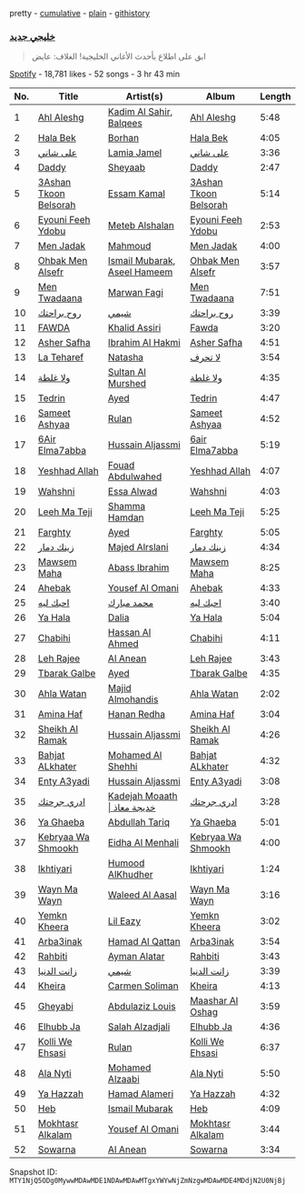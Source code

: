 pretty - [cumulative](/playlists/cumulative/37i9dQZF1DWWQRKXabpuS2.md) - [plain](/playlists/plain/37i9dQZF1DWWQRKXabpuS2) - [githistory](https://github.githistory.xyz/mackorone/spotify-playlist-archive/blob/main/playlists/plain/37i9dQZF1DWWQRKXabpuS2)

### [خليجي جديد](https://open.spotify.com/playlist/37i9dQZF1DWWQRKXabpuS2)

> ابق على اطلاع بأحدث الأغاني الخليجية! الغلاف: عايض

[Spotify](https://open.spotify.com/user/spotify) - 18,781 likes - 52 songs - 3 hr 43 min

| No. | Title | Artist(s) | Album | Length |
|---|---|---|---|---|
| 1 | [Ahl Aleshg](https://open.spotify.com/track/44tJDmoFxmtbbZFiTyJ63a) | [Kadim Al Sahir](https://open.spotify.com/artist/5FXMkwsloHI5c05GIkWpuK), [Balqees](https://open.spotify.com/artist/6arfS6PinvWKGyMd1AqgFI) | [Ahl Aleshg](https://open.spotify.com/album/5RBewkiAhunvGKOaqvl6t2) | 5:48 |
| 2 | [Hala Bek](https://open.spotify.com/track/2gNIpFX1xqfGKwUNPSHMXJ) | [Borhan](https://open.spotify.com/artist/0Cqxw4TpB3KidRUI3IQBgi) | [Hala Bek](https://open.spotify.com/album/5jx0W4QtPWYZrJOKCaq76F) | 4:05 |
| 3 | [على شاني](https://open.spotify.com/track/2YuCjMPqT4lQa8eAMjHWzv) | [Lamia Jamel](https://open.spotify.com/artist/2j7ZTFIAN3WJBMjxhKLmVm) | [على شاني](https://open.spotify.com/album/73M1hY0tHmiNBo4rPJGjLz) | 3:36 |
| 4 | [Daddy](https://open.spotify.com/track/2QHwXZqmG2lzY1QK5sIwYl) | [Sheyaab](https://open.spotify.com/artist/4ws4u7WBMXjLtooqt1yQ49) | [Daddy](https://open.spotify.com/album/4jymGyGNnttvMVCDgwqLcm) | 2:47 |
| 5 | [3Ashan Tkoon Belsorah](https://open.spotify.com/track/4V0m0Mm58oDkPLBghkAD7F) | [Essam Kamal](https://open.spotify.com/artist/7yFfaC7g3jtOSQiJGUF0iD) | [3Ashan Tkoon Belsorah](https://open.spotify.com/album/4giImzhcoUvVtzddBsBIUD) | 5:14 |
| 6 | [Eyouni Feeh Ydobu](https://open.spotify.com/track/0fmpUGxAdqRUXLI9QnZIDo) | [Meteb Alshalan](https://open.spotify.com/artist/7HRVFYJ71mBbcv8gA2qEjA) | [Eyouni Feeh Ydobu](https://open.spotify.com/album/2RlrrVOqM1dXElHVZYedDn) | 2:53 |
| 7 | [Men Jadak](https://open.spotify.com/track/0hjzEKv9FxKyb3YjQKt1EA) | [Mahmoud](https://open.spotify.com/artist/1i4PKo462Ma0SDEftSy7my) | [Men Jadak](https://open.spotify.com/album/4hbA5msjAqadBoxSjmZRho) | 4:00 |
| 8 | [Ohbak Men Alsefr](https://open.spotify.com/track/0TnZyPBrljwrLbDcTPV2sm) | [Ismail Mubarak](https://open.spotify.com/artist/3zALKJh4vPkvTq8VsbChkB), [Aseel Hameem](https://open.spotify.com/artist/10bqdRYq6Ha83UeU77iXAo) | [Ohbak Men Alsefr](https://open.spotify.com/album/7siwoCTPM0vqvG6yEr5Q5v) | 3:57 |
| 9 | [Men Twadaana](https://open.spotify.com/track/32PvqSteo1Soty0xd4Ojkk) | [Marwan Fagi](https://open.spotify.com/artist/6jX88gTjWQ2vmswdN1n5TH) | [Men Twadaana](https://open.spotify.com/album/34XzgcFeoIZ2h3cMjpFQLQ) | 7:51 |
| 10 | [روح براحتك](https://open.spotify.com/track/4MEeCc9QHr24rQ99dOd9AZ) | [شيمي](https://open.spotify.com/artist/6x8vq4QX1MQjqasHWpMWhw) | [روح براحتك](https://open.spotify.com/album/2hStDr8tYNyFkQiUT2F0fj) | 3:39 |
| 11 | [FAWDA](https://open.spotify.com/track/2vLFnMjJ0kyPMNpMempfde) | [Khalid Assiri](https://open.spotify.com/artist/03i94h760x5J6t57VRTsAb) | [Fawda](https://open.spotify.com/album/3GuiCyLeLuDUCpLuxjt16U) | 3:20 |
| 12 | [Asher Safha](https://open.spotify.com/track/6LS75pBeHxcJ9rUYecFz33) | [Ibrahim Al Hakmi](https://open.spotify.com/artist/5tW4IIHdo0QDx1KvTu03yc) | [Asher Safha](https://open.spotify.com/album/5jjwXhLhOAbqXFGkibas73) | 4:51 |
| 13 | [La Teharef](https://open.spotify.com/track/5aBHfsSGRuPxPdu3JPEusq) | [Natasha](https://open.spotify.com/artist/7MBJMXAEJuzO754trRIuHu) | [لا تحرف](https://open.spotify.com/album/3GQwWZK3ojppjzPkRGj7x5) | 3:54 |
| 14 | [ولا غلطة](https://open.spotify.com/track/1Htw7lMJaoL7Wg1o1oh3rK) | [Sultan Al Murshed](https://open.spotify.com/artist/6miZ4J6pxMnkJkrjOLeGeU) | [ولا غلطة](https://open.spotify.com/album/4BBuPUUSsT8qkatKvZJb33) | 4:35 |
| 15 | [Tedrin](https://open.spotify.com/track/3vD3gUwNGUOixb6Cg712sH) | [Ayed](https://open.spotify.com/artist/6U4hHMBYGDF1f98bGjxC8U) | [Tedrin](https://open.spotify.com/album/4JNuLecl8rCEeeR3gMznCr) | 4:47 |
| 16 | [Sameet Ashyaa](https://open.spotify.com/track/7eGawwsI0Q5h6OKuU73Ozq) | [Rulan](https://open.spotify.com/artist/2zyMGZUVbCHsh2LnkDF4ex) | [Sameet Ashyaa](https://open.spotify.com/album/7qZ1IHHWxO103OVGTKuQll) | 4:52 |
| 17 | [6Air Elma7abba](https://open.spotify.com/track/1uLo7VvVInEf4mG1ne1GH8) | [Hussain Aljassmi](https://open.spotify.com/artist/1TcEy92Hugt8o9STqUDz2D) | [6air Elma7abba](https://open.spotify.com/album/51iqAWJczGv01DPAdNCU0B) | 5:19 |
| 18 | [Yeshhad Allah](https://open.spotify.com/track/2VZLKUNFYFkGX3Jo0gMdrR) | [Fouad Abdulwahed](https://open.spotify.com/artist/22xlzInkcr2Suc3hx7YSyg) | [Yeshhad Allah](https://open.spotify.com/album/0OCMuAmmg390azxdmWycvx) | 4:07 |
| 19 | [Wahshni](https://open.spotify.com/track/7qXJDw6ucdCPRPXYSDRdBX) | [Essa Alwad](https://open.spotify.com/artist/5EZ7zMZU3c0JMHq0yczerM) | [Wahshni](https://open.spotify.com/album/6NHVn2BIPCjj5mHuWLqLKV) | 4:03 |
| 20 | [Leeh Ma Teji](https://open.spotify.com/track/10ttTmccx33sAtZDoasxUI) | [Shamma Hamdan](https://open.spotify.com/artist/0HB4KdHq8OA8xyJyxJ5lc2) | [Leeh Ma Teji](https://open.spotify.com/album/1MEG9F8I7J82QjzRxnlRnd) | 5:25 |
| 21 | [Farghty](https://open.spotify.com/track/3HBDTztJZkHAy5NUDitGNb) | [Ayed](https://open.spotify.com/artist/6U4hHMBYGDF1f98bGjxC8U) | [Farghty](https://open.spotify.com/album/40yxzlYTsLAMBhmzevbKvB) | 5:05 |
| 22 | [زينك دمار](https://open.spotify.com/track/0STEeSVMD2rRqkFtf7gGXC) | [Majed Alrslani](https://open.spotify.com/artist/4TLEIkw2ZiwL796C8zJtST) | [زينك دمار](https://open.spotify.com/album/7LWT6p48ZKIEUrYBl80H20) | 4:34 |
| 23 | [Mawsem Maha](https://open.spotify.com/track/45IA9bg8QtbaqL6m7oaKAp) | [Abass Ibrahim](https://open.spotify.com/artist/24GgPBu7p3GhaMVvIMAk8T) | [Mawsem Maha](https://open.spotify.com/album/4eeA89peS2KWfn7zJqe4O3) | 8:25 |
| 24 | [Ahebak](https://open.spotify.com/track/7wtj1YsnPgGCPylmzLma4Z) | [Yousef Al Omani](https://open.spotify.com/artist/4a6lP1L1uUaoOpOVkA7dQX) | [Ahebak](https://open.spotify.com/album/0zwZJrDmw6WZkYi54FPiUA) | 4:33 |
| 25 | [احبك ليه](https://open.spotify.com/track/41t3VbNWNRiCOXRcfDcAzE) | [محمد مبارك](https://open.spotify.com/artist/6HCSHVuuQlHb3qiOUqXlKi) | [احبك ليه](https://open.spotify.com/album/0YzT44Y3Ngzu4ZTzqB0uSN) | 3:40 |
| 26 | [Ya Hala](https://open.spotify.com/track/4u7De1AMztuLzjVwZFdcXr) | [Dalia](https://open.spotify.com/artist/3UYi1C1wbSZq4OXbaTdMZD) | [Ya Hala](https://open.spotify.com/album/1sHmK0R4eKbi56B3B0ejw8) | 5:04 |
| 27 | [Chabihi](https://open.spotify.com/track/1WDXQ8wUtiWd2gX6MUTpUR) | [Hassan Al Ahmed](https://open.spotify.com/artist/4U837cFteUqtzDuE6CjAaQ) | [Chabihi](https://open.spotify.com/album/0WQDBzymEFA4DN63V8f5hc) | 4:11 |
| 28 | [Leh Rajee](https://open.spotify.com/track/2rTe08BVkNA9S8xaC4ZqTD) | [Al Anean](https://open.spotify.com/artist/4OGe22HHsE2RKyb710cHI3) | [Leh Rajee](https://open.spotify.com/album/2CiC0SU1r3W3MPcoHuFMyr) | 3:43 |
| 29 | [Tbarak Galbe](https://open.spotify.com/track/5QGkol4xMYr3DgnOPx6jAz) | [Ayed](https://open.spotify.com/artist/6U4hHMBYGDF1f98bGjxC8U) | [Tbarak Galbe](https://open.spotify.com/album/7xkSwmQxStACNH2M68zsdT) | 4:35 |
| 30 | [Ahla Watan](https://open.spotify.com/track/0l96bCDCnawVGivHaq9GZw) | [Majid Almohandis](https://open.spotify.com/artist/2YquYFTCdzTnrcxZzzrNbj) | [Ahla Watan](https://open.spotify.com/album/1VSx7ihfIys5LekVlkUjY2) | 2:02 |
| 31 | [Amina Haf](https://open.spotify.com/track/0Vj0ZTyPQIlRwOcbHZW6A4) | [Hanan Redha](https://open.spotify.com/artist/5AFPjqv26lWXQt2UR5BuGV) | [Amina Haf](https://open.spotify.com/album/4VvptRRpUeGbah9qSN06I0) | 3:04 |
| 32 | [Sheikh Al Ramak](https://open.spotify.com/track/75bIkFeMymOUWLhtLRg5gX) | [Hussain Aljassmi](https://open.spotify.com/artist/1TcEy92Hugt8o9STqUDz2D) | [Sheikh Al Ramak](https://open.spotify.com/album/2kgERNQ27bC262mXWGmyaQ) | 4:26 |
| 33 | [Bahjat ALkhater](https://open.spotify.com/track/3eReZhyR5JIDiRN1kxxHOl) | [Mohamed Al Shehhi](https://open.spotify.com/artist/0dMebvi9NQ4TNjqWIH9dXp) | [Bahjat ALkhater](https://open.spotify.com/album/4UmJoi5HlTPVDeWuDQWgpx) | 4:32 |
| 34 | [Enty A3yadi](https://open.spotify.com/track/7HoiSL5qcW8SI58bEDT38w) | [Hussain Aljassmi](https://open.spotify.com/artist/1TcEy92Hugt8o9STqUDz2D) | [Enty A3yadi](https://open.spotify.com/album/7aoPdzhkfqVQRceYvvxV9S) | 3:08 |
| 35 | [ادري جرحتك](https://open.spotify.com/track/1iPBF6vVw8HW3k4XmYNQTi) | [Kadejah Moaath \| خديجة معاذ](https://open.spotify.com/artist/7DzOtCU08slSv3obNnXNcv) | [ادري جرحتك](https://open.spotify.com/album/3KQUiiMeK7vuaStr9UU5cy) | 3:28 |
| 36 | [Ya Ghaeba](https://open.spotify.com/track/133pYgsSCKjNL09LSOSZ2r) | [Abdullah Tariq](https://open.spotify.com/artist/5ZZAY6x3JLcusD13tjQzQg) | [Ya Ghaeba](https://open.spotify.com/album/3vde6lu7iLNycIgcjJ0FIX) | 5:01 |
| 37 | [Kebryaa Wa Shmookh](https://open.spotify.com/track/1RO1yZjUMItbF3Vq60XtDh) | [Eidha Al Menhali](https://open.spotify.com/artist/3SyRoTyNvAyDfFT9iap0ie) | [Kebryaa Wa Shmookh](https://open.spotify.com/album/3yRAizctgFimatuWrU7x68) | 4:00 |
| 38 | [Ikhtiyari](https://open.spotify.com/track/7JDoh2Fjf8SGjUiXb4BcPh) | [Humood AlKhudher](https://open.spotify.com/artist/0m5YepvtZWhXhNhAqrc50S) | [Ikhtiyari](https://open.spotify.com/album/3Dlse3mYeZCMfVZZOc64Va) | 1:24 |
| 39 | [Wayn Ma Wayn](https://open.spotify.com/track/1kqMk4SFhqjURfdHaZHP5k) | [Waleed Al Aasal](https://open.spotify.com/artist/6kTNe99aqGfMsQDJjvpd7g) | [Wayn Ma Wayn](https://open.spotify.com/album/527Um3zJpKjclamlE7OGuS) | 3:16 |
| 40 | [Yemkn Kheera](https://open.spotify.com/track/0Djyg3c83BhOexIq9J7gk1) | [Lil Eazy](https://open.spotify.com/artist/7g2LNiqq1JAYSf1OcZY8NS) | [Yemkn Kheera](https://open.spotify.com/album/4T0PhQBdKUjd5hnWFR2gki) | 3:02 |
| 41 | [Arba3inak](https://open.spotify.com/track/6xlgx1TgbkUGoeNRpigIvR) | [Hamad Al Qattan](https://open.spotify.com/artist/3GyxnOcf3qKxX6QaaBCbYD) | [Arba3inak](https://open.spotify.com/album/4cIGmqnGdZ82lZgmZsmvUy) | 3:54 |
| 42 | [Rahbiti](https://open.spotify.com/track/54GHePYbjSDoP1gBd76r0Y) | [Ayman Alatar](https://open.spotify.com/artist/30JNu4EdBVY0rVTiLveZ9f) | [Rahbiti](https://open.spotify.com/album/0Nykl37ld13jwj8xv0lj4u) | 3:43 |
| 43 | [زانت الدنيا](https://open.spotify.com/track/5EzRuKGJH0mbsN6v8Fnv9I) | [شيمي](https://open.spotify.com/artist/6x8vq4QX1MQjqasHWpMWhw) | [زانت الدنيا](https://open.spotify.com/album/1LR4dAWfgxCfo15VonGAmO) | 3:39 |
| 44 | [Kheira](https://open.spotify.com/track/7AbtlIY4FXVDOuDXpivtJS) | [Carmen Soliman](https://open.spotify.com/artist/5gPruOKbqIMNHlXASmRXXt) | [Kheira](https://open.spotify.com/album/5mdW9cFswJ2SPNKI7ER224) | 4:13 |
| 45 | [Gheyabi](https://open.spotify.com/track/3D930igQ3knkLavFFPyijR) | [Abdulaziz Louis](https://open.spotify.com/artist/45fXWSpX6WGHhSQVbkktUk) | [Maashar Al Oshag](https://open.spotify.com/album/1nPZkWEX3bXgzfAlynB4LQ) | 3:59 |
| 46 | [Elhubb Ja](https://open.spotify.com/track/6dNsnqDf8c5aBUZW7V2Oqh) | [Salah Alzadjali](https://open.spotify.com/artist/5B14NO9B5J7hKVfyttzrpH) | [Elhubb Ja](https://open.spotify.com/album/42tevSQ1DPLBGr8BgQfh3e) | 4:36 |
| 47 | [Kolli We Ehsasi](https://open.spotify.com/track/7sRtD4UFjJWp6XqY6bNbQu) | [Rulan](https://open.spotify.com/artist/2zyMGZUVbCHsh2LnkDF4ex) | [Kolli We Ehsasi](https://open.spotify.com/album/79Xf67nMR0UTUMgrBUT32F) | 6:37 |
| 48 | [Ala Nyti](https://open.spotify.com/track/1v2PG1I8m0MEsgfXxibI7P) | [Mohamed Alzaabi](https://open.spotify.com/artist/3zF02zTkZezgiuIwCpRXMl) | [Ala Nyti](https://open.spotify.com/album/3sDzx9zi8MNCczaimMQz0J) | 5:50 |
| 49 | [Ya Hazzah](https://open.spotify.com/track/4tV8tnkKmJCrwcahK0wmPw) | [Hamad Alameri](https://open.spotify.com/artist/7jAccRfAodnAyF3D9kQ4lo) | [Ya Hazzah](https://open.spotify.com/album/0ZImrERkWcbMs5F1G96DJA) | 4:32 |
| 50 | [Heb](https://open.spotify.com/track/53Xns0CpcycCnu1emVMUjI) | [Ismail Mubarak](https://open.spotify.com/artist/3zALKJh4vPkvTq8VsbChkB) | [Heb](https://open.spotify.com/album/3v854wIhjld4VPwh1G5nvB) | 4:09 |
| 51 | [Mokhtasr Alkalam](https://open.spotify.com/track/0aKVdGAShM0qDuQ0yXCfkR) | [Yousef Al Omani](https://open.spotify.com/artist/4a6lP1L1uUaoOpOVkA7dQX) | [Mokhtasr Alkalam](https://open.spotify.com/album/2ZZhDchQl1nUU8uRLOqqIH) | 3:44 |
| 52 | [Sowarna](https://open.spotify.com/track/5aMf5XddEvzeC1m88J6x4v) | [Al Anean](https://open.spotify.com/artist/4OGe22HHsE2RKyb710cHI3) | [Sowarna](https://open.spotify.com/album/3K3l4mS2yhPMaKkNbsAgpn) | 3:34 |

Snapshot ID: `MTY1NjQ5ODg0MywwMDAwMDE1NDAwMDAwMTgxYWYwNjZmNzgwMDAwMDE4MDdjN2U0NjBj`
